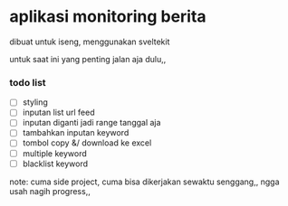 # aplikasi monitoring berita 

dibuat untuk iseng, menggunakan sveltekit

untuk saat ini yang penting jalan aja dulu,, 

### todo list

- [ ] styling
- [ ] inputan list url feed
- [ ] inputan diganti jadi range tanggal aja
- [ ] tambahkan inputan keyword
- [ ] tombol copy &/ download ke excel
- [ ] multiple keyword 
- [ ] blacklist keyword

note: cuma side project, cuma bisa dikerjakan sewaktu senggang,, ngga usah nagih progress,, 